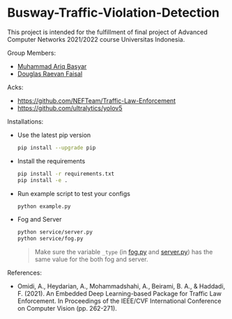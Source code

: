 # Busway-Traffic-Violation-Detection

This project is intended for the fulfillment of final project of
Advanced Computer Networks 2021/2022 course Universitas Indonesia.

Group Members:
* [Muhammad Ariq Basyar](https://github.com/ariqbasyar/)
* [Douglas Raevan Faisal](https://github.com/douglasraevan/)

Acks:
* https://github.com/NEFTeam/Traffic-Law-Enforcement
* https://github.com/ultralytics/yolov5

Installations:
* Use the latest pip version

    ```bash
    pip install --upgrade pip
    ```

* Install the requirements

    ```bash
    pip install -r requirements.txt
    pip install -e .
    ```

* Run example script to test your configs

    ```bash
    python example.py
    ```

* Fog and Server

    ```bash
    python service/server.py
    python service/fog.py
    ```

    > Make sure the variable `_type` (in [fog.py](service/fog.py) and
    [server.py](service/server.py)) has the same value for the both fog and
    server.

References:
* Omidi, A., Heydarian, A., Mohammadshahi, A., Beirami, B. A., & Haddadi, F. (2021). An Embedded Deep Learning-based Package for Traffic Law Enforcement. In Proceedings of the IEEE/CVF International Conference on Computer Vision (pp. 262-271).
